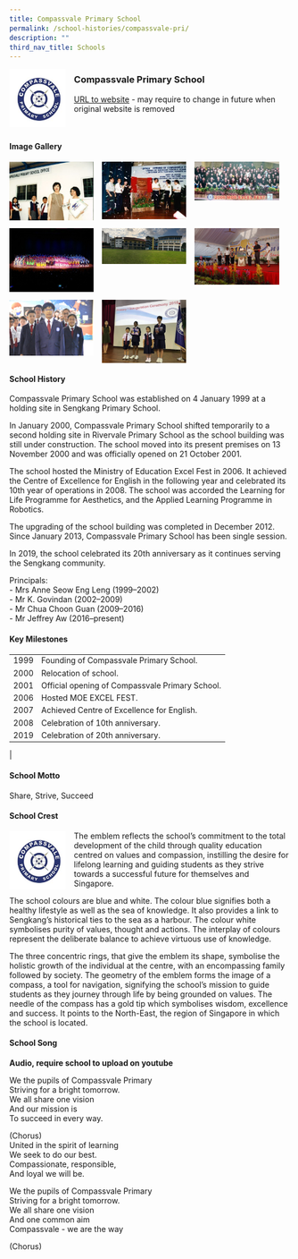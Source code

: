 ```yaml
---
title: Compassvale Primary School
permalink: /school-histories/compassvale-pri/
description: ""
third_nav_title: Schools
---
```

<img src="/images/compassvalepri1.png" style="width:20%;margin-right:15px;" align = "left">

### **Compassvale Primary School**
[URL to website](https://compassvalepri.moe.edu.sg/) - may require to change in future when original website is removed

<br clear="left">

#### **Image Gallery**

<p><a href="/images/compassvalepri2.jpg">  
<img src="/images/compassvalepri2.jpg" style="width:30%;margin-right:15px;" align = "left">
</a></p>

<p><a href="/images/compassvalepri3.jpg">  
<img src="/images/compassvalepri3.jpg" style="width:30%;margin-right:15px;" align = "left">
</a></p>

<p><a href="/images/compassvalepri4.jpg">  
<img src="/images/compassvalepri4.jpg" style="width:30%;margin-right:15px;" align = "left">
</a></p>

<br clear="left">

<p><a href="/images/compassvalepri5.jpg">  
<img src="/images/compassvalepri5.jpg" style="width:30%;margin-right:15px;" align = "left">
</a></p>

<p><a href="/images/compassvalepri6.jpg">  
<img src="/images/compassvalepri6.jpg" style="width:30%;margin-right:15px;" align = "left">
</a></p>

<p><a href="/images/compassvalepri7.jpg">  
<img src="/images/compassvalepri7.jpg" style="width:30%;margin-right:15px;" align = "left">
</a></p>

<br clear="left">

<p><a href="/images/compassvalepri8.jpg">  
<img src="/images/compassvalepri8.jpg" style="width:30%;margin-right:15px;" align = "left">
</a></p>

<p><a href="/images/compassvalepri9.jpg">  
<img src="/images/compassvalepri9.jpg" style="width:30%;margin-right:15px;" align = "left">
</a></p>

<br clear="left">

#### **School History**
Compassvale Primary School was established on 4 January 1999 at a holding site in Sengkang Primary School.

In January 2000, Compassvale Primary School shifted temporarily to a second holding site in Rivervale Primary School as the school building was still under construction. The school moved into its present premises on 13 November 2000 and was officially opened on 21 October 2001.

The school hosted the Ministry of Education Excel Fest in 2006. It achieved the Centre of Excellence for English in the following year and celebrated its 10th year of operations in 2008. The school was accorded the Learning for Life Programme for Aesthetics, and the Applied Learning Programme in Robotics.

The upgrading of the school building was completed in December 2012. Since January 2013, Compassvale Primary School has been single session.

In 2019, the school celebrated its 20th anniversary as it continues serving the Sengkang community.

Principals:<br>
\- Mrs Anne Seow Eng Leng (1999–2002)<br>
\- Mr K. Govindan (2002–2009)<br>
\- Mr Chua Choon Guan (2009–2016)<br>
\- Mr Jeffrey Aw (2016–present)

#### **Key Milestones**

|  |  |
|:---:|---|
| 1999 | Founding of Compassvale Primary School. |
| 2000 | Relocation of school. |
| 2001 | Official opening of Compassvale Primary School. |
| 2006 | Hosted MOE EXCEL FEST. |
| 2007 | Achieved Centre of Excellence for English. |
| 2008 | Celebration of 10th anniversary. |
| 2019 | Celebration of 20th anniversary. |
|

#### **School Motto**
Share, Strive, Succeed

#### **School Crest**
<img src="/images/compassvalepri1.png" style="width:20%;margin-right:15px;" align = "left">

The emblem reflects the school’s commitment to the total development of the child through quality education centred on values and compassion, instilling the desire for lifelong learning and guiding students as they strive towards a successful future for themselves and Singapore.

The school colours are blue and white. The colour blue signifies both a healthy lifestyle as well as the sea of knowledge. It also provides a link to Sengkang’s historical ties to the sea as a harbour. The colour white symbolises purity of values, thought and actions. The interplay of colours represent the deliberate balance to achieve virtuous use of knowledge.

The three concentric rings, that give the emblem its shape, symbolise the holistic growth of the individual at the centre, with an encompassing family followed by society. The geometry of the emblem forms the image of a compass, a tool for navigation, signifying the school’s mission to guide students as they journey through life by being grounded on values. The needle of the compass has a gold tip which symbolises wisdom, excellence and success. It points to the North-East, the region of Singapore in which the school is located.

#### **School Song**
**Audio, require school to upload on youtube**

We the pupils of Compassvale Primary<br>
Striving for a bright tomorrow.<br>
We all share one vision<br>
And our mission is<br>
To succeed in every way.

(Chorus)<br>
United in the spirit of learning<br>
We seek to do our best.<br>
Compassionate, responsible,<br>
And loyal we will be.

We the pupils of Compassvale Primary<br>
Striving for a bright tomorrow.<br>
We all share one vision<br>
And one common aim<br>
Compassvale - we are the way<br>
  
(Chorus)